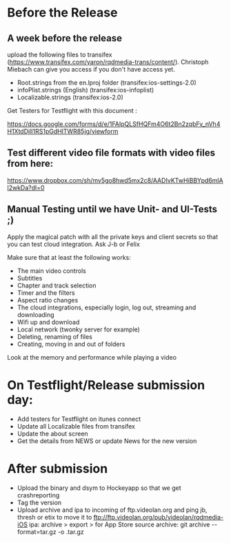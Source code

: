 
# Before the Release

## A week before the release 

upload the following files to transifex (https://www.transifex.com/yaron/rqdmedia-trans/content/).
Christoph Miebach can give you access if you don't have access yet.

* Root.strings from the en.lproj folder (transifex:ios-settings-2.0)
* infoPlist.strings (English) (transifex:ios-infoplist)
* Localizable.strings (transifex:ios-2.0)

Get Testers for Testflight with this document :

https://docs.google.com/forms/d/e/1FAIpQLSfHQFm4O6t2Bn2zqbFv_nVh4H1XtdDjlI1RS1pGdHlTWR85jg/viewform

## Test different video file formats with video files from here:

https://www.dropbox.com/sh/mv5go8hwd5mx2c8/AADIvKTwHiBBYpd6mlAl2wkDa?dl=0

## Manual Testing until we have Unit- and UI-Tests ;) 
Apply the magical patch with all the private keys and client secrets so that you can test cloud integration. Ask J-b or Felix

Make sure that at least the following works:
* The main video controls
* Subtitles
* Chapter and track selection
* Timer and the filters
* Aspect ratio changes
* The cloud integrations, especially login, log out, streaming and downloading
* Wifi up and download
* Local network (twonky server for example)
* Deleting, renaming of files
* Creating, moving in and out of folders

Look at the memory and performance while playing a video

# On Testflight/Release submission day:

* Add testers for Testflight on itunes connect
* Update all Localizable files from transifex
* Update the about screen
* Get the details from NEWS or update News for the new version

# After submission

* Upload the binary and dsym to Hockeyapp so that we get crashreporting
* Tag the version
* Upload archive and ipa to incoming of ftp.videolan.org and ping jb, thresh or etix to move it to ftp://ftp.videolan.org/pub/videolan/rqdmedia-iOS
    ipa: archive > export > for App Store
    source archive: git archive --format=tar.gz <tag> -o <tag>.tar.gz



